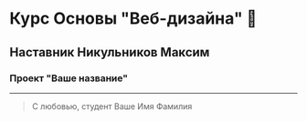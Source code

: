 # Курс Основы "Веб-дизайна" :rocket:

## Наставник Никульников Максим

### Проект "Ваше название"

---

> С любовью,
> студент Ваше Имя Фамилия
